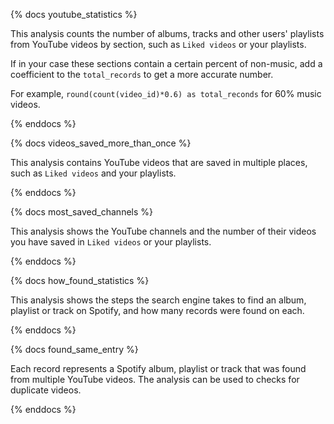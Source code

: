 {% docs youtube_statistics %}

This analysis counts the number of albums, tracks and other users' playlists from YouTube videos by section, such as `Liked videos` or your playlists.

If in your case these sections contain a certain percent of non-music, add a coefficient to the `total_records` to get a more accurate number.

For example, `round(count(video_id)*0.6) as total_reconds` for 60% music videos.

{% enddocs %}

{% docs videos_saved_more_than_once %}

This analysis contains YouTube videos that are saved in multiple places, such as `Liked videos` and your playlists.

{% enddocs %}

{% docs most_saved_channels %}

This analysis shows the YouTube channels and the number of their videos you have saved in `Liked videos` or your playlists.

{% enddocs %}

{% docs how_found_statistics %}

This analysis shows the steps the search engine takes to find an album, playlist or track on Spotify, and how many records were found on each.

{% enddocs %}

{% docs found_same_entry %}

Each record represents a Spotify album, playlist or track that was found from multiple YouTube videos. The analysis can be used to checks for duplicate videos.

{% enddocs %}
